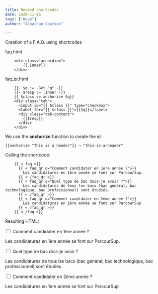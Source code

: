 ```yaml
---
title: Nested shortcodes
date: 2020-11-16
tags: ["Hugo"]
author: "Jonathan Courbon"

---
```

Creation of a F.A.Q. using shortcodes

<!--more-->
faq.html

        <div class="accordion">
        	{{.Inner}}
        </div>

faq_qr.html

        {{- $q := .Get "q" -}}
        {{- $resp := .Inner -}}
        {{ $class := anchorize $q}}
        <div class="tab">
          <input id="{{ $class }}" type="checkbox">
          <label for="{{ $class }}">{{$q}}</label>
          <div class="tab-content">
            {{$resp}}
          </div>
        </div>

We use the **anchorize** function to create the id

    {{anchorize "This is a header"}} → "this-is-a-header"

Calling the shortcode:

        {{ < faq >}}
          {{ < faq_qr q="Comment candidater en 1ère année ?">}}
            Les candidatures en 1ère année se font sur ParcourSup.
          {{ < /faq_qr >}}
          {{ < faq_qr q="Quel type de bac dois-je avoir ?">}}
            Les candidatures de tous les bacs (bac général, bac technologique, bac professionnel) sont étudiés.
          {{ < /faq_qr >}}
          {{ < faq_qr q="Comment candidater en 2ème année ?">}}
            Les candidatures en 1ère année se font sur ParcourSup
          {{ < /faq_qr >}}
        {{ < /faq >}}

Resulting HTML:
        <div class="accordion">
          <div class="tab">
            <input id="comment-candidater-en-1ère-année-" type="checkbox">
            <label for="comment-candidater-en-1ère-année-">Comment candidater en 1ère année ?</label>
            <div class="tab-content"><p>
              Les candidatures en 1ère année se font sur ParcourSup.
             <br/>
            </p></div>
          </div>
          <div class="tab">
            <input id="quel-type-de-bac-dois-je-avoir-" type="checkbox">
            <label for="quel-type-de-bac-dois-je-avoir-">Quel type de bac dois-je avoir ?</label>
            <div class="tab-content"><p>
              Les candidatures de tous les bacs (bac général, bac technologique, bac professionnel) sont étudiés.
             <br/>
            </p></div>
          </div>
          <div class="tab">
            <input id="comment-candidater-en-2ème-année-" type="checkbox">
            <label for="comment-candidater-en-2ème-année-">Comment candidater en 2ème année ?</label>
            <div class="tab-content"><p>
              Les candidatures en 1ère année se font sur ParcourSup
             <br/>
            </p></div>
          </div>
        </div>
